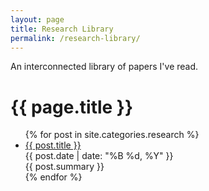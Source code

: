 ```yaml
---
layout: page
title: Research Library
permalink: /research-library/
---
```


An interconnected library of papers I've read.

<h1>{{ page.title }}</h1>
<ul>
  {% for post in site.categories.research %}
    <li>
      <a href="{{ post.url }}">{{ post.title }}</a>
      <br>{{ post.date | date: "%B %d, %Y" }}
      <br>{{ post.summary }}
    </li>
  {% endfor %}
</ul>
